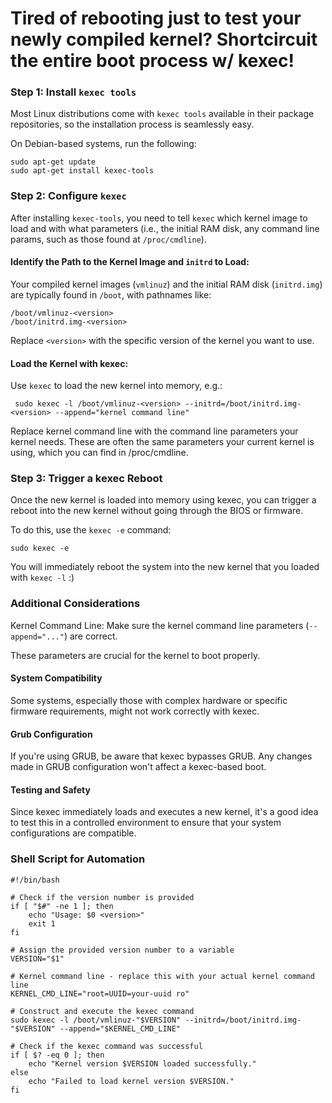 # Tired of rebooting just to test your newly compiled kernel? Shortcircuit the entire boot process w/ kexec!

### Step 1: Install `kexec tools`
Most Linux distributions come with `kexec tools` available in their package repositories, so the installation process is seamlessly easy.

On Debian-based systems, run the following:

```
sudo apt-get update
sudo apt-get install kexec-tools
```
### Step 2: Configure `kexec`
After installing `kexec-tools`, you need to tell `kexec` which kernel image to load and with what parameters (i.e., the initial RAM disk, any command line params, such as those found at `/proc/cmdline`). 

#### Identify the Path to the Kernel Image and `initrd` to Load:
Your compiled kernel images (`vmlinuz`) and the initial RAM disk (`initrd.img`) are typically found in `/boot`, with pathnames like:

```
/boot/vmlinuz-<version>
/boot/initrd.img-<version>
```
Replace `<version>` with the specific version of the kernel you want to use.

#### Load the Kernel with kexec:

Use `kexec` to load the new kernel into memory, e.g.:

```
 sudo kexec -l /boot/vmlinuz-<version> --initrd=/boot/initrd.img-<version> --append="kernel command line"
```
Replace kernel command line with the command line parameters your kernel needs. These are often the same parameters your current kernel is using, which you can find in /proc/cmdline.

### Step 3: Trigger a kexec Reboot
Once the new kernel is loaded into memory using kexec, you can trigger a reboot into the new kernel without going through the BIOS or firmware.

To do this, use the `kexec -e` command:
```
sudo kexec -e
```

You will immediately reboot the system into the new kernel that you loaded with `kexec -l` :)

### Additional Considerations
Kernel Command Line: Make sure the kernel command line parameters (`--append="..."`) are correct. 

These parameters are crucial for the kernel to boot properly.
  

#### System Compatibility
Some systems, especially those with complex hardware or specific firmware requirements, might not work correctly with kexec.

  
#### Grub Configuration
If you're using GRUB, be aware that kexec bypasses GRUB. Any changes made in GRUB configuration won't affect a kexec-based boot.
#### Testing and Safety
Since kexec immediately loads and executes a new kernel, it's a good idea to test this in a controlled environment to ensure that your system configurations are compatible.

### Shell Script for Automation
```
#!/bin/bash

# Check if the version number is provided
if [ "$#" -ne 1 ]; then
    echo "Usage: $0 <version>"
    exit 1
fi

# Assign the provided version number to a variable
VERSION="$1"

# Kernel command line - replace this with your actual kernel command line
KERNEL_CMD_LINE="root=UUID=your-uuid ro"

# Construct and execute the kexec command
sudo kexec -l /boot/vmlinuz-"$VERSION" --initrd=/boot/initrd.img-"$VERSION" --append="$KERNEL_CMD_LINE"

# Check if the kexec command was successful
if [ $? -eq 0 ]; then
    echo "Kernel version $VERSION loaded successfully."
else
    echo "Failed to load kernel version $VERSION."
fi
```
